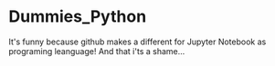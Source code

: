 # Dummies_Python

It's funny because github makes a different for Jupyter Notebook as programing leanguage!
And that i'ts a shame...
